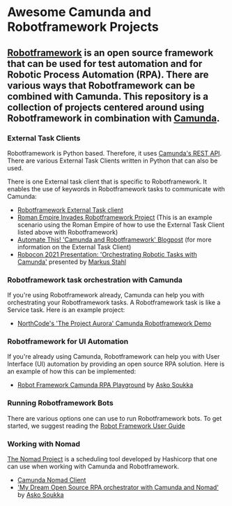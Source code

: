 # Awesome Camunda and Robotframework Projects
## [Robotframework](https://robotframework.org/) is an open source framework that can be used for test automation and for Robotic Process Automation (RPA). There are various ways that Robotframework can be combined with Camunda. This repository is a collection of projects centered around using Robotframework in combination with [Camunda](https://camunda.com/). 

### External Task Clients
Robotframework is Python based. Therefore, it uses [Camunda's REST API](https://docs.camunda.org/manual/7.15/reference/rest/). There are various External Task Clients written in Python that can also be used. 

There is one External task client that is specific to Robotframework. It enables the use of keywords in Robotframework tasks to communicate with Camunda: 
 - [Robotframework External Task client](https://github.com/MarketSquare/robotframework-camunda)
 - [Roman Empire Invades Robotframework Project](https://gitlab.com/noordsestern/camunda-invade-example) (This is an example scenario using the Roman Empire of how to use the External Task Client listed above with Robotframework)
 - [Automate This! 'Camunda and Robotframework' Blogpost](https://www.postadress-techblog.de/post/camunda-robot-framework) (for more information on the External Task Client)
 - [Robocon 2021 Presentation: 'Orchestrating Robotic Tasks with Camunda'](https://robocon.io/#robotframework-camunda-library:-orchestrating-robotic-tasks-with-camunda) presented by [Markus Stahl](https://gitlab.com/noordsestern)


### Robotframework task orchestration with Camunda

If you're using Robotframework already, Camunda can help you with orchestrating your Robotframework tasks. A Robotframework task is like a Service task.  Here is an example project:

 - [NorthCode's 'The Project Aurora' Camunda Robotframework Demo](https://github.com/TheProjectAurora/camunda-robotframework-demo/)
 
 
### Robotframework for UI Automation

If you're already using Camunda, Robotframework can help you with User Interface (UI) automation by providing an open source RPA solution. Here is an example of how this can be implemented:
- [Robot Framework Camunda RPA Playground](https://gitlab.com/atsoukka/robot-rpa-playground/) by [Asko Soukka](https://datakurre.pandala.org/)
 
### Running Robotframework Bots
There are various options one can use to run Robotframework bots. To get started, we suggest reading the [Robot Framework User Guide](https://robotframework.org/robotframework/latest/RobotFrameworkUserGuide.html)

### Working with Nomad

[The Nomad Project](https://www.nomadproject.io/docs/internals/scheduling/scheduling) is a scheduling tool developed by Hashicorp that one can use when working with Camunda and Robotframework. 

- [Camunda Nomad Client](https://gitlab.com/vasara-bpm/camunda-nomad-client/)
- ['My Dream Open Source RPA orchestrator with Camunda and Nomad'](https://datakurre.pandala.org/2021/04/camunda-nomad-robotframework-rpa/) by [Asko Soukka](https://datakurre.pandala.org/)


